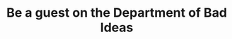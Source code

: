 ---
layout: post
title: "Be a guest on the Department of Bad Ideas"
excerpt: "If you can come up with bonkers solutions to silly problems, then you can be a guest on the Department of Bad Ideas."
---